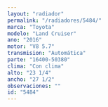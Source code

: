 ```yaml
---
layout: "radiador"
permalink: "/radiadores/5484/"
marca: "Toyota"
modelo: "Land Cruiser"
ano: "2016"
motor: "V8 5.7"
transmision: "Automática"
parte: "16400-50380"
clima: "Con clima"
alto: "23 1/4"
ancho: "27 1/2"
observaciones: ""
id: "5484"
---
```


